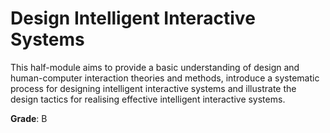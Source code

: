 # Design Intelligent Interactive Systems

This half-module aims to provide a basic understanding of design and human-computer interaction theories and methods, introduce a systematic process for designing intelligent interactive systems and illustrate the design tactics for realising effective intelligent interactive systems.

**Grade**: B